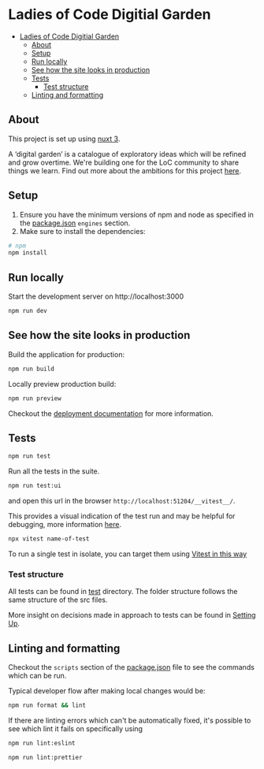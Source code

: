 # Ladies of Code Digitial Garden

- [Ladies of Code Digitial Garden](#ladies-of-code-digitial-garden)
  - [About](#about)
  - [Setup](#setup)
  - [Run locally](#run-locally)
  - [See how the site looks in production](#see-how-the-site-looks-in-production)
  - [Tests](#tests)
    - [Test structure](#test-structure)
  - [Linting and formatting](#linting-and-formatting)

## About

This project is set up using [nuxt 3](https://v3.nuxtjs.org).

A ‘digital garden’ is a catalogue of exploratory ideas which will be refined and grow overtime. We're building one for the LoC community to share things we learn.
Find out more about the ambitions for this project [here](https://ladiesofcodegroupsessions.github.io/).

## Setup

1. Ensure you have the minimum versions of npm and node as specified in the [package.json](./package.json) `engines` section.
2. Make sure to install the dependencies:

```bash
# npm
npm install
```

## Run locally

Start the development server on http://localhost:3000

```bash
npm run dev
```

## See how the site looks in production

Build the application for production:

```bash
npm run build
```

Locally preview production build:

```bash
npm run preview
```

Checkout the [deployment documentation](https://v3.nuxtjs.org/guide/deploy/presets) for more information.

## Tests

```bash
npm run test
```

Run all the tests in the suite.

```bash
npm run test:ui
```

and open this url in the browser `http://localhost:51204/__vitest__/`.

This provides a visual indication of the test run and may be helpful for debugging, more information [here](https://vitest.dev/guide/ui.html).

```bash
npx vitest name-of-test
```

To run a single test in isolate, you can target them using [Vitest in this way](https://vitest.dev/guide/filtering.html#cli)

### Test structure

All tests can be found in [test](/test) directory. The folder structure follows the same structure of the src files.

More insight on decisions made in approach to tests can be found in [Setting Up](/SETTING_UP.md).

## Linting and formatting

Checkout the `scripts` section of the [package.json](package.json) file to see the commands which can be run.

Typical developer flow after making local changes would be:

```bash
npm run format && lint
```

If there are linting errors which can't be automatically fixed, it's possible to see which lint it fails on specifically using

```bash
npm run lint:eslint
```

```bash
npm run lint:prettier
```

